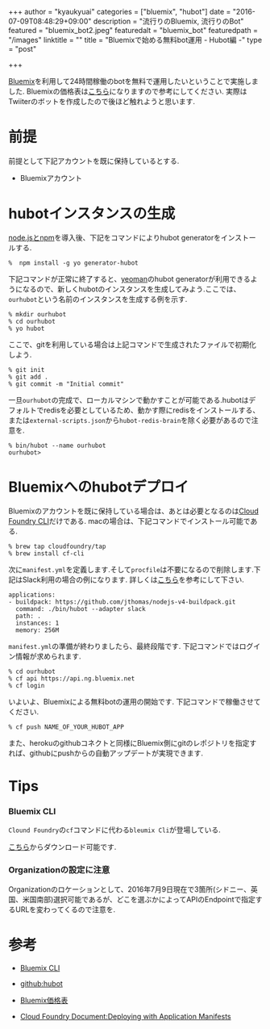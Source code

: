 +++
author = "kyaukyuai"
categories = ["bluemix", "hubot"]
date = "2016-07-09T08:48:29+09:00"
description = "流行りのBluemix, 流行りのBot"
featured = "bluemix_bot2.jpeg"
featuredalt = "bluemix_bot"
featuredpath = "/images"
linktitle = ""
title = "Bluemixで始める無料bot運用 - Hubot編 -"
type = "post"

+++

[Bluemix](https://console.au-syd.bluemix.net/)を利用して24時間稼働のbotを無料で運用したいということで実施しました.
Bluemixの価格表は[こちら](https://console.ng.bluemix.net/pricing/)になりますので参考にしてください.
実際はTwiiterのボットを作成したので後ほど触れようと思います.

# 前提

前提として下記アカウントを既に保持しているとする.

- Bluemixアカウント

# hubotインスタンスの生成

[node.jsとnpm](https://docs.npmjs.com/getting-started/installing-node)を導入後、下記をコマンドによりhubot generatorをインストールする.

```
%  npm install -g yo generator-hubot
```

下記コマンドが正常に終了すると、[yeoman]()のhubot generatorが利用できるようになるので、新しくhubotのインスタンスを生成してみよう.ここでは、`ourhubot`という名前のインスタンスを生成する例を示す.

```
% mkdir ourhubot
% cd ourhubot
% yo hubot
```

ここで、gitを利用している場合は上記コマンドで生成されたファイルで初期化しよう.

```
% git init
% git add .
% git commit -m "Initial commit"
```

一旦`ourhubot`の完成で、ローカルマシンで動かすことが可能である.hubotはデフォルトでredisを必要としているため、動かす際にredisをインストールする、または`external-scripts.json`から`hubot-redis-brain`を除く必要があるので注意を.

```
% bin/hubot --name ourhubot
ourhubot>
```

# Bluemixへのhubotデプロイ

Bluemixのアカウントを既に保持している場合は、あとは必要となるのは[Cloud Foundry CLI](https://github.com/cloudfoundry/cli/releases)だけである.
macの場合は、下記コマンドでインストール可能である.

```
% brew tap cloudfoundry/tap
% brew install cf-cli
```

次に`manifest.yml`を定義します.そして`procfile`は不要になるので削除します.下記はSlack利用の場合の例になります.
詳しくは[こちら](https://docs.cloudfoundry.org/devguide/deploy-apps/manifest.html)を参考にして下さい.

```
applications:
- buildpack: https://github.com/jthomas/nodejs-v4-buildpack.git
  command: ./bin/hubot --adapter slack
  path: .
  instances: 1
  memory: 256M
```

`manifest.yml`の準備が終わりましたら、最終段階です.
下記コマンドではログイン情報が求められます.

```
% cd ourhubot
% cf api https://api.ng.bluemix.net
% cf login
```

いよいよ、Bluemixによる無料botの運用の開始です.
下記コマンドで稼働させてください.

```
% cf push NAME_OF_YOUR_HUBOT_APP
```

また、herokuのgithubコネクトと同様にBluemix側にgitのレポジトリを指定すれば、githubにpushからの自動アップデートが実現できます.

# Tips


### Bluemix CLI

`Clound Foundry`の`cf`コマンドに代わる`bleumix Cli`が登場している.

[こちら](http://clis.ng.bluemix.net/ui/home.html)からダウンロード可能です.

### Organizationの設定に注意

Organizationのロケーションとして、2016年7月9日現在で3箇所(シドニー、英国、米国南部)選択可能であるが、どこを選ぶかによってAPIのEndpointで指定するURLを変わってくるので注意を.

# 参考

- [Bluemix CLI](http://clis.ng.bluemix.net/ui/home.html)

- [github:hubot](https://github.com/github/hubot/blob/master/docs/index.md)

- [Bluemix価格表](https://console.ng.bluemix.net/pricing/)

- [Cloud Foundry Document:Deploying with Application Manifests](https://docs.cloudfoundry.org/devguide/deploy-apps/manifest.html)
